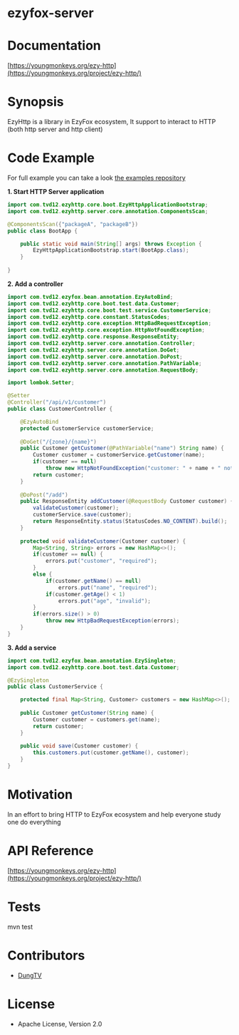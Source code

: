 # ezyfox-server

# Documentation

[https://youngmonkeys.org/ezy-http](https://youngmonkeys.org/project/ezy-http/)

# Synopsis

EzyHttp is a library in EzyFox ecosystem, It support to interact to HTTP (both http server and http client)

# Code Example

For full example you can take a look [the examples repository](https://github.com/tvd12/ezyfox-examples)

**1. Start HTTP Server application**

```java
import com.tvd12.ezyhttp.core.boot.EzyHttpApplicationBootstrap;
import com.tvd12.ezyhttp.server.core.annotation.ComponentsScan;

@ComponentsScan({"packageA", "packageB"})
public class BootApp {

	public static void main(String[] args) throws Exception {
		EzyHttpApplicationBootstrap.start(BootApp.class);
	}
	
}
```

**2. Add a controller**

```java
import com.tvd12.ezyfox.bean.annotation.EzyAutoBind;
import com.tvd12.ezyhttp.core.boot.test.data.Customer;
import com.tvd12.ezyhttp.core.boot.test.service.CustomerService;
import com.tvd12.ezyhttp.core.constant.StatusCodes;
import com.tvd12.ezyhttp.core.exception.HttpBadRequestException;
import com.tvd12.ezyhttp.core.exception.HttpNotFoundException;
import com.tvd12.ezyhttp.core.response.ResponseEntity;
import com.tvd12.ezyhttp.server.core.annotation.Controller;
import com.tvd12.ezyhttp.server.core.annotation.DoGet;
import com.tvd12.ezyhttp.server.core.annotation.DoPost;
import com.tvd12.ezyhttp.server.core.annotation.PathVariable;
import com.tvd12.ezyhttp.server.core.annotation.RequestBody;

import lombok.Setter;

@Setter
@Controller("/api/v1/customer")
public class CustomerController {

	@EzyAutoBind
	protected CustomerService customerService;
	
	@DoGet("/{zone}/{name}")
	public Customer getCustomer(@PathVariable("name") String name) {
		Customer customer = customerService.getCustomer(name);
		if(customer == null)
			throw new HttpNotFoundException("customer: " + name + " not found");
		return customer;
	}
	
	@DoPost("/add")
	public ResponseEntity addCustomer(@RequestBody Customer customer) {
		validateCustomer(customer);
		customerService.save(customer);
		return ResponseEntity.status(StatusCodes.NO_CONTENT).build();
	}
	
	protected void validateCustomer(Customer customer) {
		Map<String, String> errors = new HashMap<>();
		if(customer == null) {
			errors.put("customer", "required");
		}
		else {
			if(customer.getName() == null)
				errors.put("name", "required");
			if(customer.getAge() < 1)
				errors.put("age", "invalid");
		}
		if(errors.size() > 0)
			throw new HttpBadRequestException(errors);
	}
}
```

**3. Add a service**

```java
import com.tvd12.ezyfox.bean.annotation.EzySingleton;
import com.tvd12.ezyhttp.core.boot.test.data.Customer;

@EzySingleton
public class CustomerService {

	protected final Map<String, Customer> customers = new HashMap<>();
	
	public Customer getCustomer(String name) {
		Customer customer = customers.get(name);
		return customer;
	}
	
	public void save(Customer customer) {
		this.customers.put(customer.getName(), customer);
	}
}
```

# Motivation

In an effort to bring HTTP to EzyFox ecosystem and help everyone study one do everything

# API Reference

[https://youngmonkeys.org/ezy-http](https://youngmonkeys.org/project/ezy-http/)

# Tests

mvn test

# Contributors

- [DungTV](mailto:itprono3@gmail.com)

# License

- Apache License, Version 2.0
